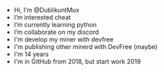 - Hi, I’m @DublikuntMux
- I’m interested cheat
- I’m currently learning python
- I’m collaborate on my discord
- I'm develop my miner with devfree 
- I'm publishing other minerd with DevFree (maybe)
- I'm 14 years
- I'm in GitHub from 2018, but start work 2019

